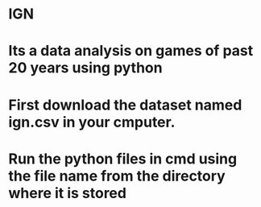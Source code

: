 # IGN
# Its a data analysis on games of past 20 years using python
# First download the dataset named ign.csv in your cmputer.
# Run the python files in cmd using the file name from the directory where it is stored
